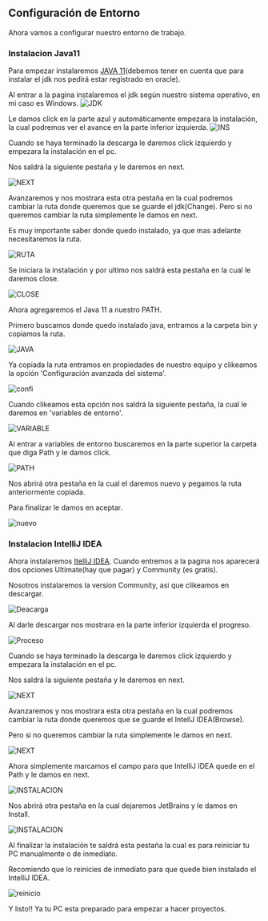 ## Configuración de Entorno

Ahora vamos a configurar nuestro entorno de trabajo.

### Instalacion Java11

Para empezar instalaremos [JAVA 11](https://www.oracle.com/co/java/technologies/javase/jdk11-archive-downloads.html)(debemos tener en cuenta que para instalar el jdk nos pedirá estar registrado en oracle).

Al entrar a la pagina instalaremos el jdk según nuestro sistema operativo, en mi caso es Windows.
![JDK](Imagenes/JDK.png)
 
Le damos click en la parte azul y automáticamente empezara la instalación, la cual podremos ver el avance en la parte inferior izquierda.
![INS](Imagenes/INSTALACION.png)

Cuando se haya terminado la descarga le daremos click izquierdo y empezara la instalación en el pc.

Nos saldrá la siguiente pestaña y le daremos en next.

![NEXT](Imagenes/NEXT.png)

Avanzaremos y nos mostrara esta otra pestaña en la cual podremos cambiar la ruta donde queremos que se guarde el jdk(Change). Pero si no queremos cambiar la ruta simplemente le damos en next.

Es muy importante saber donde quedo instalado, ya que mas adelante necesitaremos la ruta.

![RUTA](Imagenes/RUTA.png)

Se iniciara la instalación y por ultimo nos saldrá esta pestaña en la cual le daremos close.

![CLOSE](Imagenes/CLOSE.png)

Ahora agregaremos el Java 11 a nuestro PATH.

Primero buscamos donde quedo instalado java, entramos a la carpeta bin y copiamos la ruta.

![JAVA](Imagenes/JAVAINST.png)

Ya copiada la ruta entramos en propiedades de nuestro equipo y clikeamos la opción 'Configuración avanzada del sistema'.

![confi](Imagenes/CONFI.png)

Cuando clikeamos esta opción nos saldrá la siguiente pestaña, la cual le daremos en 'variables de entorno'.

![VARIABLE](Imagenes/VARIABLES.png)

Al entrar a variables de entorno buscaremos en la parte superior la carpeta que diga Path y le damos click.

![PATH](Imagenes/PATH.png)

Nos abrirá otra pestaña en la cual el daremos nuevo y pegamos la ruta anteriormente copiada.

Para finalizar le damos en aceptar.
 
![nuevo](Imagenes/NUEVO.png)
### Instalacion IntelliJ IDEA

Ahora instalaremos [ItelliJ IDEA](https://www.jetbrains.com/es-es/idea/download/#section=windows
). Cuando entremos a la pagina nos aparecerá dos opciones Ultimate(hay que pagar) y Community (es gratis).

Nosotros instalaremos la version Community, asi que clikeamos en descargar.

![Deacarga](Imagenes/DESCARGAINTELL.png)

Al darle descargar nos mostrara en la parte inferior izquierda el progreso.

![Proceso](Imagenes/procesointell.png)

Cuando se haya terminado la descarga le daremos click izquierdo y empezara la instalación en el pc.

Nos saldrá la siguiente pestaña y le daremos en next.

![NEXT](Imagenes/NEXTINTELL.png)

Avanzaremos y nos mostrara esta otra pestaña en la cual podremos cambiar la ruta donde queremos que se guarde el IntellJ IDEA(Browse).

 Pero si no queremos cambiar la ruta simplemente le damos en next.

![NEXT](Imagenes/changeintell.png) 

Ahora simplemente marcamos el campo para que IntelliJ IDEA quede en el Path y le damos en next.


![INSTALACION](Imagenes/INSTALACIONFIN.png) 


Nos abrirá otra pestaña en la cual dejaremos JetBrains y le damos en Install.

![INSTALACION](imagenes/jet.png) 

Al finalizar la instalación te saldrá esta pestaña la cual es para reiniciar tu PC manualmente o de inmediato.

Recomiendo que lo reinicies de inmediato para que quede bien instalado  el IntelliJ IDEA.

![reinicio](reinicio.png) 

Y listo!! Ya tu PC esta preparado para empezar a hacer proyectos.


